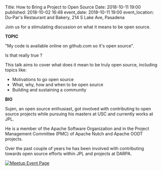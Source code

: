 Title: How to Bring a Project to Open Source
Date: 2018-10-11 19:00
published: 2018-10-02 16:48
event_date: 2018-10-11 19:00
event_location: Du-Par's Restaurant and Bakery, 214 S Lake Ave, Pasadena

Join us for a stimulating discussion on what it means to be open source.

**TOPIC**

"My code is available online on github.com so it's open source". 

Is that really true ?

This talk aims to cover what does it mean to be truly open source, including topics like:

* Motivations to go open source
* What, why, how and when to be open source
* Building and sustaining a community

**BIO**

Sujen, an open source enthusiast, got involved with contributing to open source projects 
while pursuing his masters at USC and currently works at JPL.

He is a member of the Apache Software Organization and in the Project Management Committee 
(PMC) of Apache Nutch and Apache OODT projects.

Over the past couple of years he has been involved with contributing towards open source 
efforts within JPL and projects at DARPA.

[ ![Meetup Event Page]({filename}/images/meetup_logo_45.png) ](https://www.meetup.com/SGVTech/events/zvpphlyxnbpb/)
